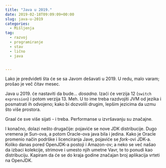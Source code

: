 ```yaml
---
title: "Java u 2019."
date: 2019-02-18T09:09:09+00:00
slug: java-u-2019
categories:
  - Mišljenja
tag:
  - razvoj
  - programiranje
  - stav
  - lično
  - java


---
```


Lako je predvideti šta će se sa Javom dešavati u 2019. U redu, malo varam; prošao je več čitav mesec.

<!--more-->

Java u 2019. će nastaviti da bude... _dosadna_. Izaći će verzija 12 (`switch expression`) i potom verzija 13. Meh. U to ime treba razdvojiti JVM od jezika i posmatrati ih odvojeno; kako bi dozvolili drugim, lepšim jezicima da uzmu što više prostora.

Graal će sve više sijati - i treba. Performanse u izvršavanju su značajne.

I konačno, dolazi nešto drugačije: pojaviće se nove JDK distribucije. Dugo vremena je Sun-ova, a potom Oracle-ova java bila i jedina. Kako je Oracle promenio način podrške i licenciranja Jave, pojaviće se _fork_-ovi JDK-a. Koliko danas pored OpenJDK-a postoji i Amazon-ov; a neko se već našao da izbaci kolekcije, strimove i umesto njih umetne Vavr, te to ponudi kao distribuciju. Kapiram da će se do kraja godine značajan broj aplikacija vrteti na OpenJDK.
